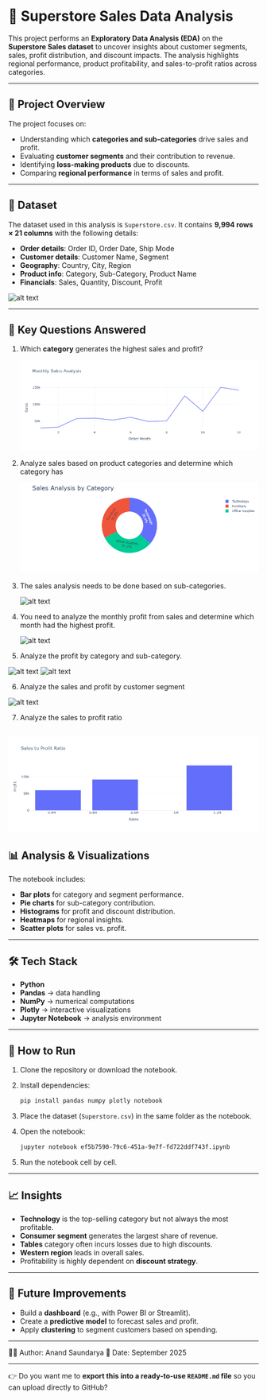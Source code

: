 
# 🏬 Superstore Sales Data Analysis

This project performs an **Exploratory Data Analysis (EDA)** on the **Superstore Sales dataset** to uncover insights about customer segments, sales, profit distribution, and discount impacts. The analysis highlights regional performance, product profitability, and sales-to-profit ratios across categories.

---

## 📌 Project Overview

The project focuses on:

* Understanding which **categories and sub-categories** drive sales and profit.
* Evaluating **customer segments** and their contribution to revenue.
* Identifying **loss-making products** due to discounts.
* Comparing **regional performance** in terms of sales and profit.

---

## 📂 Dataset

The dataset used in this analysis is `Superstore.csv`.
It contains **9,994 rows × 21 columns** with the following details:

* **Order details**: Order ID, Order Date, Ship Mode
* **Customer details**: Customer Name, Segment
* **Geography**: Country, City, Region
* **Product info**: Category, Sub-Category, Product Name
* **Financials**: Sales, Quantity, Discount, Profit

![alt text](images/dataset_preview.png)

---

## 🔑 Key Questions Answered

1. Which **category** generates the highest sales and profit?

   ![alt text](1-1.png)


2. Analyze sales based on product categories and determine which category has

   ![alt text](2-1.png)


3. The sales analysis needs to be done based on sub-categories.

   ![alt text](3-1.png)


4. You need to analyze the monthly profit from sales and determine which month had the
highest profit.

   ![alt text](4-1.png)


5. Analyze the profit by category and sub-category.


![alt text](5-1.png)
   ![alt text](5.1-1.png)

6. Analyze the sales and profit by customer segment

![alt text](6-1.png)


7. Analyze the sales to profit ratio

![alt text](7-1.png)
---


## 📊 Analysis & Visualizations

The notebook includes:

* **Bar plots** for category and segment performance.
* **Pie charts** for sub-category contribution.
* **Histograms** for profit and discount distribution.
* **Heatmaps** for regional insights.
* **Scatter plots** for sales vs. profit.

---

## 🛠️ Tech Stack

* **Python**
* **Pandas** → data handling
* **NumPy** → numerical computations
* **Plotly** → interactive visualizations
* **Jupyter Notebook** → analysis environment

---

## 🚀 How to Run

1. Clone the repository or download the notebook.
2. Install dependencies:

   ```bash
   pip install pandas numpy plotly notebook
   ```
3. Place the dataset (`Superstore.csv`) in the same folder as the notebook.
4. Open the notebook:

   ```bash
   jupyter notebook ef5b7590-79c6-451a-9e7f-fd722ddf743f.ipynb
   ```
5. Run the notebook cell by cell.

---

## 📈 Insights

* **Technology** is the top-selling category but not always the most profitable.
* **Consumer segment** generates the largest share of revenue.
* **Tables** category often incurs losses due to high discounts.
* **Western region** leads in overall sales.
* Profitability is highly dependent on **discount strategy**.

---

## 📌 Future Improvements

* Build a **dashboard** (e.g., with Power BI or Streamlit).
* Create a **predictive model** to forecast sales and profit.
* Apply **clustering** to segment customers based on spending.

---

👨‍💻 Author: Anand Saundarya
📅 Date: September 2025

---

👉 Do you want me to **export this into a ready-to-use `README.md` file** so you can upload directly to GitHub?
